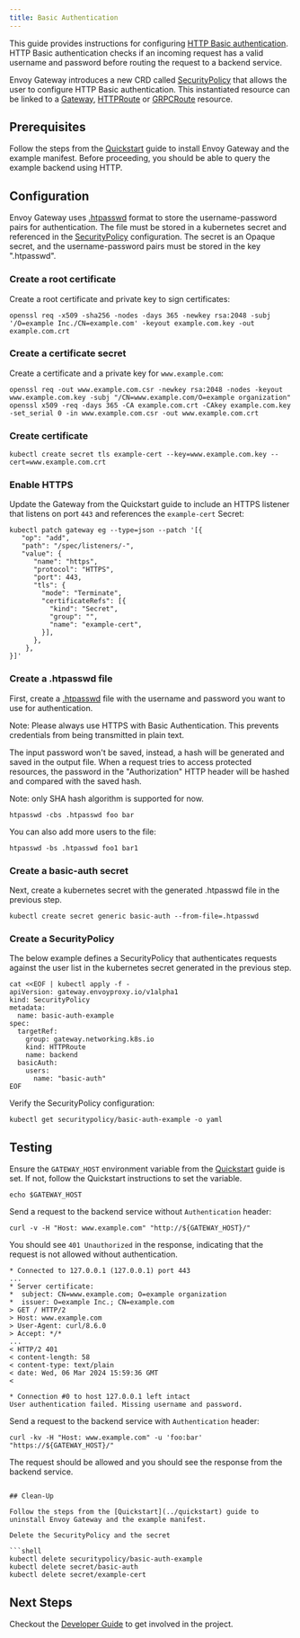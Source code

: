 ```yaml
---
title: Basic Authentication
---
```


This guide provides instructions for configuring [HTTP Basic authentication](https://tools.ietf.org/html/rfc2617). HTTP Basic authentication checks if an incoming request has a valid username and password before routing the request to a backend service.

Envoy Gateway introduces a new CRD called [SecurityPolicy](../../contributions/design/security-policy) that allows the user to configure HTTP Basic authentication. This instantiated resource can be linked to a [Gateway](https://gateway-api.sigs.k8s.io/api-types/gateway), [HTTPRoute](https://gateway-api.sigs.k8s.io/api-types/httproute) or [GRPCRoute](https://gateway-api.sigs.k8s.io/api-types/grpcroute) resource.

## Prerequisites

Follow the steps from the [Quickstart](../quickstart) guide to install Envoy Gateway and the example manifest. Before proceeding, you should be able to query the example backend using HTTP.

## Configuration

Envoy Gateway uses [.htpasswd](https://httpd.apache.org/docs/current/programs/htpasswd.html) format to store the username-password pairs for authentication. The file must be stored in a kubernetes secret and referenced in the [SecurityPolicy](../../contributions/design/security-policy) configuration. The secret is an Opaque secret, and the username-password pairs must be stored in the key ".htpasswd".

### Create a root certificate

Create a root certificate and private key to sign certificates:

```shell
openssl req -x509 -sha256 -nodes -days 365 -newkey rsa:2048 -subj '/O=example Inc./CN=example.com' -keyout example.com.key -out example.com.crt
```

### Create a certificate secret

Create a certificate and a private key for `www.example.com`:

```shell
openssl req -out www.example.com.csr -newkey rsa:2048 -nodes -keyout www.example.com.key -subj "/CN=www.example.com/O=example organization"
openssl x509 -req -days 365 -CA example.com.crt -CAkey example.com.key -set_serial 0 -in www.example.com.csr -out www.example.com.crt
```

### Create certificate

```shell
kubectl create secret tls example-cert --key=www.example.com.key --cert=www.example.com.crt
```

### Enable HTTPS

Update the Gateway from the Quickstart guide to include an HTTPS listener that listens on port `443` and references the `example-cert` Secret:

```shell
kubectl patch gateway eg --type=json --patch '[{
   "op": "add",
   "path": "/spec/listeners/-",
   "value": {
      "name": "https",
      "protocol": "HTTPS",
      "port": 443,
      "tls": {
        "mode": "Terminate",
        "certificateRefs": [{
          "kind": "Secret",
          "group": "",
          "name": "example-cert",
        }],
      },
    },
}]'
```

### Create a .htpasswd file

First, create a [.htpasswd](https://httpd.apache.org/docs/current/programs/htpasswd.html) file with the username and password you want to use for authentication.

Note: Please always use HTTPS with Basic Authentication. This prevents credentials from being transmitted in plain text.

The input password won't be saved, instead, a hash will be generated and saved in the output file. When a request tries to access protected resources, the password in the "Authorization" HTTP header will be hashed and compared with the saved hash.

Note: only SHA hash algorithm is supported for now.

```shell
htpasswd -cbs .htpasswd foo bar
```

You can also add more users to the file:

```shell
htpasswd -bs .htpasswd foo1 bar1
```

### Create a basic-auth secret

Next, create a kubernetes secret with the generated .htpasswd file in the previous step.

```shell
kubectl create secret generic basic-auth --from-file=.htpasswd
```

### Create a SecurityPolicy

The below example defines a SecurityPolicy that authenticates requests against the user list in the kubernetes secret generated in the previous step.

```shell
cat <<EOF | kubectl apply -f -
apiVersion: gateway.envoyproxy.io/v1alpha1
kind: SecurityPolicy
metadata:
  name: basic-auth-example
spec:
  targetRef:
    group: gateway.networking.k8s.io
    kind: HTTPRoute
    name: backend
  basicAuth:
    users:
      name: "basic-auth"
EOF
```

Verify the SecurityPolicy configuration:

```shell
kubectl get securitypolicy/basic-auth-example -o yaml
```

## Testing

Ensure the `GATEWAY_HOST` environment variable from the [Quickstart](../quickstart) guide is set. If not, follow the Quickstart instructions to set the variable.

```shell
echo $GATEWAY_HOST
```

Send a request to the backend service without `Authentication` header:

```shell
curl -v -H "Host: www.example.com" "http://${GATEWAY_HOST}/"
```

You should see `401 Unauthorized` in the response, indicating that the request is not allowed without authentication.

```shell
* Connected to 127.0.0.1 (127.0.0.1) port 443
...
* Server certificate:
*  subject: CN=www.example.com; O=example organization
*  issuer: O=example Inc.; CN=example.com
> GET / HTTP/2
> Host: www.example.com
> User-Agent: curl/8.6.0
> Accept: */*
...
< HTTP/2 401
< content-length: 58
< content-type: text/plain
< date: Wed, 06 Mar 2024 15:59:36 GMT
<

* Connection #0 to host 127.0.0.1 left intact
User authentication failed. Missing username and password.
```

Send a request to the backend service with `Authentication` header:

```shell
curl -kv -H "Host: www.example.com" -u 'foo:bar' "https://${GATEWAY_HOST}/" 
```

The request should be allowed and you should see the response from the backend service.

```shell

## Clean-Up

Follow the steps from the [Quickstart](../quickstart) guide to uninstall Envoy Gateway and the example manifest.

Delete the SecurityPolicy and the secret

```shell
kubectl delete securitypolicy/basic-auth-example
kubectl delete secret/basic-auth
kubectl delete secret/example-cert
```

## Next Steps

Checkout the [Developer Guide](../../contributions/develop) to get involved in the project.
